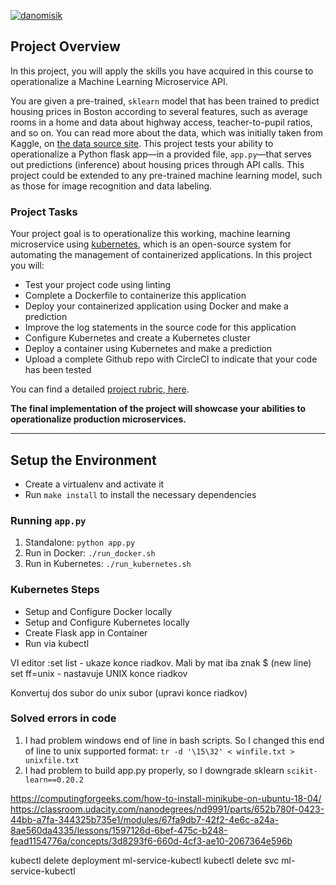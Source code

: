 [![danomisik](https://circleci.com/gh/danomisik/ml-microservice-kubernetes.svg?style=svg)](https://circleci.com/gh/danomisik/ml-microservice-kubernetes)

## Project Overview

In this project, you will apply the skills you have acquired in this course to operationalize a Machine Learning Microservice API. 

You are given a pre-trained, `sklearn` model that has been trained to predict housing prices in Boston according to several features, such as average rooms in a home and data about highway access, teacher-to-pupil ratios, and so on. You can read more about the data, which was initially taken from Kaggle, on [the data source site](https://www.kaggle.com/c/boston-housing). This project tests your ability to operationalize a Python flask app—in a provided file, `app.py`—that serves out predictions (inference) about housing prices through API calls. This project could be extended to any pre-trained machine learning model, such as those for image recognition and data labeling.

### Project Tasks

Your project goal is to operationalize this working, machine learning microservice using [kubernetes](https://kubernetes.io/), which is an open-source system for automating the management of containerized applications. In this project you will:
* Test your project code using linting
* Complete a Dockerfile to containerize this application
* Deploy your containerized application using Docker and make a prediction
* Improve the log statements in the source code for this application
* Configure Kubernetes and create a Kubernetes cluster
* Deploy a container using Kubernetes and make a prediction
* Upload a complete Github repo with CircleCI to indicate that your code has been tested

You can find a detailed [project rubric, here](https://review.udacity.com/#!/rubrics/2576/view).

**The final implementation of the project will showcase your abilities to operationalize production microservices.**

---

## Setup the Environment

* Create a virtualenv and activate it
* Run `make install` to install the necessary dependencies

### Running `app.py`

1. Standalone:  `python app.py`
2. Run in Docker:  `./run_docker.sh`
3. Run in Kubernetes:  `./run_kubernetes.sh`

### Kubernetes Steps

* Setup and Configure Docker locally
* Setup and Configure Kubernetes locally
* Create Flask app in Container
* Run via kubectl


VI editor
:set list - ukaze konce riadkov. Mali by mat iba znak $ (new line)
set ff=unix - nastavuje UNIX konce riadkov

Konvertuj dos subor do unix subor (upravi konce riadkov)

### Solved errors in code
1. I had problem windows end of line in bash scripts. So I changed this end of line to unix supported format:
`tr -d '\15\32' < winfile.txt > unixfile.txt`
2. I had problem to build app.py properly, so I downgrade sklearn
`scikit-learn==0.20.2`


https://computingforgeeks.com/how-to-install-minikube-on-ubuntu-18-04/
https://classroom.udacity.com/nanodegrees/nd9991/parts/652b780f-0423-44bb-a7fa-344325b735e1/modules/67fa9db7-42f2-4e6c-a24a-8ae560da4335/lessons/1597126d-6bef-475c-b248-fead1154776a/concepts/3d8293f6-660d-4cf3-ae10-2067364e596b


kubectl delete deployment ml-service-kubectl
kubectl delete svc ml-service-kubectl


